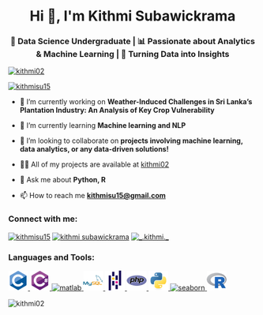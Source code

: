 <h1 align="center">Hi 👋, I'm Kithmi Subawickrama</h1>
<h3 align="center">🚀 Data Science Undergraduate | 📊 Passionate about Analytics & Machine Learning | 🌟 Turning Data into Insights</h3>

<p align="left"> <a href="https://github.com/ryo-ma/github-profile-trophy"><img src="https://github-profile-trophy.vercel.app/?username=kithmi02" alt="kithmi02" /></a> </p>

<p align="left"> <a href="https://twitter.com/kithmisu15" target="blank"><img src="https://img.shields.io/twitter/follow/kithmisu15?logo=twitter&style=for-the-badge" alt="kithmisu15" /></a> </p>

- 🔭 I’m currently working on **Weather-Induced Challenges in Sri Lanka’s Plantation Industry: An Analysis of Key Crop Vulnerability**

- 🌱 I’m currently learning **Machine learning and NLP**

- 👯 I’m looking to collaborate on **projects involving machine learning, data analytics, or any data-driven solutions!**

- 👨‍💻 All of my projects are available at [kithmi02](kithmi02)

- 💬 Ask me about **Python, R**

- 📫 How to reach me **kithmisu15@gmail.com**

<h3 align="left">Connect with me:</h3>
<p align="left">
<a href="https://twitter.com/kithmisu15" target="blank"><img align="center" src="https://raw.githubusercontent.com/rahuldkjain/github-profile-readme-generator/master/src/images/icons/Social/twitter.svg" alt="kithmisu15" height="30" width="40" /></a>
<a href="https://linkedin.com/in/kithmi subawickrama" target="blank"><img align="center" src="https://raw.githubusercontent.com/rahuldkjain/github-profile-readme-generator/master/src/images/icons/Social/linked-in-alt.svg" alt="kithmi subawickrama" height="30" width="40" /></a>
<a href="https://instagram.com/_.kithmi._" target="blank"><img align="center" src="https://raw.githubusercontent.com/rahuldkjain/github-profile-readme-generator/master/src/images/icons/Social/instagram.svg" alt="_.kithmi._" height="30" width="40" /></a>
</p>

<h3 align="left">Languages and Tools:</h3>
<p align="left"> 
  <a href="https://www.cprogramming.com/" target="_blank" rel="noreferrer"> 
    <img src="https://raw.githubusercontent.com/devicons/devicon/master/icons/c/c-original.svg" alt="c" width="40" height="40"/> 
  </a> 
  <a href="https://www.w3schools.com/cs/" target="_blank" rel="noreferrer"> 
    <img src="https://raw.githubusercontent.com/devicons/devicon/master/icons/csharp/csharp-original.svg" alt="csharp" width="40" height="40"/> 
  </a> 
  <a href="https://www.mathworks.com/" target="_blank" rel="noreferrer"> 
    <img src="https://upload.wikimedia.org/wikipedia/commons/2/21/Matlab_Logo.png" alt="matlab" width="40" height="40"/> 
  </a> 
  <a href="https://www.mysql.com/" target="_blank" rel="noreferrer"> 
    <img src="https://raw.githubusercontent.com/devicons/devicon/master/icons/mysql/mysql-original-wordmark.svg" alt="mysql" width="40" height="40"/> 
  </a> 
  <a href="https://pandas.pydata.org/" target="_blank" rel="noreferrer"> 
    <img src="https://raw.githubusercontent.com/devicons/devicon/2ae2a900d2f041da66e950e4d48052658d850630/icons/pandas/pandas-original.svg" alt="pandas" width="40" height="40"/> 
  </a> 
  <a href="https://www.php.net" target="_blank" rel="noreferrer"> 
    <img src="https://raw.githubusercontent.com/devicons/devicon/master/icons/php/php-original.svg" alt="php" width="40" height="40"/> 
  </a> 
  <a href="https://www.python.org" target="_blank" rel="noreferrer"> 
    <img src="https://raw.githubusercontent.com/devicons/devicon/master/icons/python/python-original.svg" alt="python" width="40" height="40"/> 
  </a> 
  <a href="https://seaborn.pydata.org/" target="_blank" rel="noreferrer"> 
    <img src="https://seaborn.pydata.org/_images/logo-mark-lightbg.svg" alt="seaborn" width="40" height="40"/> 
  </a> 
  <a href="https://www.r-project.org/" target="_blank" rel="noreferrer"> 
    <img src="https://raw.githubusercontent.com/devicons/devicon/master/icons/r/r-original.svg" alt="r" width="40" height="40"/> 
  </a> 
</p>

<p>
  <img align="center" src="https://github-readme-stats.vercel.app/api/top-langs?username=kithmi02&show_icons=true&locale=en&layout=compact&langs_count=8&hide=php" alt="kithmi02" />
</p>


